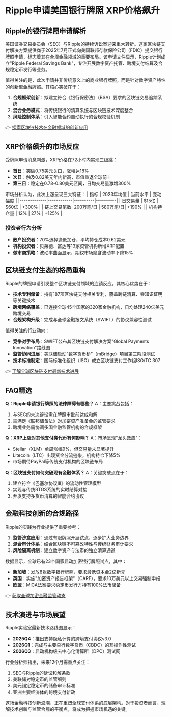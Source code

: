 # Ripple申请美国银行牌照 XRP价格飙升

## Ripple的银行牌照申请解析
美国证券交易委员会（SEC）与Ripple的持续诉讼案迎来重大转折。这家区块链支付解决方案提供商于2025年7月正式向美国联邦存款保险公司（FDIC）提交银行牌照申请，标志着其在合规金融领域的重要布局。该申请文件显示，Ripple计划成立"Ripple Federal Savings Bank"，专注开展数字资产托管、跨境支付结算及合规稳定币发行等业务。

值得关注的是，此次申请并非传统意义上的商业银行牌照，而是针对数字资产特性的创新型金融牌照。其核心突破在于：
1. **合规框架创新**：拟建立符合《银行保密法》（BSA）要求的区块链交易追踪系统
2. **混合业务模式**：将传统银行的清算系统与区块链技术深度整合
3. **风险控制体系**：引入智能合约自动执行的合规校验机制

👉 [探索区块链技术在金融领域的创新应用](https://bit.ly/okx_welcome)

## XRP价格飙升的市场反应
受牌照申请消息刺激，XRP价格在72小时内实现三级跳：
- **首日**：突破0.75美元关口，涨幅达18%
- **次日**：触及0.82美元年内新高，市值重返全球前十
- **第三日**：稳定在0.78-0.80美元区间，日均交易量激增300%

市场分析认为，此次上涨呈现三大特征：
| 指标        | 2023年均值 | 当前水平 | 变动幅度 |
|-------------|------------|----------|----------|
| 日交易量    | $15亿      | $60亿    | +300%    |
| 链上交易笔数| 200万笔/日 | 580万笔/日| +190%    |
| 机构持仓量  | 12%        | 27%      | +125%    |

### 投资者行为分析
- **散户投资者**：70%选择逢低加仓，平均持仓成本0.62美元
- **机构投资者**：贝莱德、富达等13家资管机构新增XRP配置
- **做市商策略**：波动率曲面显示，期权市场隐含波动率下降15%

## 区块链支付生态的格局重构
Ripple的牌照申请引发整个区块链支付领域的连锁反应。其核心优势在于：
- **技术专利储备**：持有187项区块链支付相关专利，覆盖跨链清算、零知识证明等关键技术
- **跨境网络覆盖**：已连接全球45个国家的320家金融机构，日均处理240亿美元跨境交易
- **合规架构升级**：完成与全球金融报文系统（SWIFT）的协议兼容性测试

值得关注的行业动向：
- **竞争对手布局**：SWIFT公布其区块链支付解决方案"Global Payments Innovation"路线图
- **监管协同进展**：美联储启动"数字货币桥"（mBridge）项目第三阶段测试
- **技术标准制定**：国际标准化组织（ISO）成立区块链支付工作组ISO/TC 307

👉 [了解全球区块链支付最新技术进展](https://bit.ly/okx_welcome)

## FAQ精选

**Q：Ripple申请银行牌照的法律障碍有哪些？**
A：主要挑战包括：
1. 与SEC的未决诉讼需在牌照审批前达成和解
2. 需满足《联邦储备法》对加密资产准备金的监管要求
3. 跨境业务需协调多国金融监管机构的合规框架

**Q：XRP上涨对其他支付类代币有何影响？**
A：市场呈现"龙头效应"：
- Stellar（XLM）单周涨幅9%，但交易量未显著提升
- Litecoin（LTC）出现资金分流迹象，机构持仓下降5%
- 市场期待PayPal等传统支付机构的区块链布局

**Q：区块链支付如何突破现有金融体系？**
A：关键突破点在于：
1. 建立符合《巴塞尔协议III》的流动性管理模型
2. 实现与传统RTGS系统的实时结算对接
3. 开发支持多货币清算的智能合约协议

## 金融科技创新的合规路径
Ripple的实践为行业提供了重要参考：
1. **监管沙盒应用**：通过有限牌照开展试点，逐步扩大业务边界
2. **混合审计体系**：结合区块链不可篡改特性与传统财务审计要求
3. **风险隔离机制**：建立数字资产与法币的独立清算通道

数据显示，全球已有23个国家启动加密银行牌照试点，其中：
- **新加坡**：发放8张数字银行牌照，要求最低资本金2亿新元
- **英国**：实施"加密资产报告框架"（CARF），要求10万美元以上交易强制申报
- **欧盟**：MiCA法案要求稳定币发行方持有100%法币储备

👉 [获取全球加密金融监管动态](https://bit.ly/okx_welcome)

## 技术演进与市场展望
Ripple实验室最新技术路线图显示：
- **2025Q4**：推出支持隐私计算的跨境支付协议v3.0
- **2026Q1**：完成与主要央行数字货币（CBDC）的互操作性测试
- **2026Q3**：启动机构级去中心化清算所（DPC）测试网

行业分析师指出，未来12个月需重点关注：
1. SEC与Ripple的诉讼和解条款
2. 美联储对稳定币的监管细则
3. 美元锚定稳定币的储备审计标准
4. 亚洲主要经济体的跨境支付新政

这场金融科技创新浪潮，正在重塑全球支付体系的底层架构。对于投资者而言，理解技术创新与监管合规的平衡点，将成为把握市场机遇的关键。